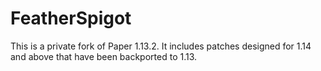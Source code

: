 FeatherSpigot
===========

This is a private fork of Paper 1.13.2. It includes patches designed for 1.14 and above that have been backported to 1.13.
